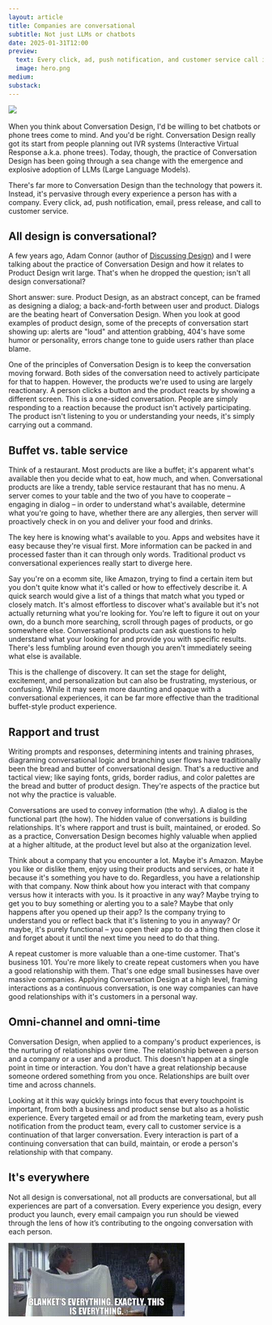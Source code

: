 ```yaml
---
layout: article
title: Companies are conversational
subtitle: Not just LLMs or chatbots
date: 2025-01-31T12:00
preview:
  text: Every click, ad, push notification, and customer service call is part of an intentionally designed conversation.
  image: hero.png
medium: 
substack:
---
```

![](hero.png)

When you think about Conversation Design, I'd be willing to bet chatbots or phone trees come to mind. And you'd be right. Conversation Design really got its start from people planning out IVR systems (Interactive Virtual Response a.k.a. phone trees). Today, though, the practice of Conversation Design has been going through a sea change with the emergence and explosive adoption of LLMs (Large Language Models).

There's far more to Conversation Design than the technology that powers it. Instead, it's pervasive through every experience a person has with a company. Every click, ad, push notification, email, press release, and call to customer service.

## All design is conversational?
A few years ago, Adam Connor (author of [Discussing Design](https://bookshop.org/p/books/discussing-design-improving-communication-and-collaboration-through-critique-adam-connor/8126855)) and I were talking about the practice of Conversation Design and how it relates to Product Design writ large. That's when he dropped the question; isn't all design conversational?

Short answer: sure. Product Design, as an abstract concept, can be framed as designing a dialog; a back-and-forth between user and product. Dialogs are the beating heart of Conversation Design. When you look at good examples of product design, some of the precepts of conversation start showing up: alerts are "loud" and attention grabbing, 404's have some humor or personality, errors change tone to guide users rather than place blame.

One of the principles of Conversation Design is to keep the conversation moving forward. Both sides of the conversation need to actively participate for that to happen. However, the products we're used to using are largely reactionary. A person clicks a button and the product reacts by showing a different screen. This is a one-sided conversation. People are simply responding to a reaction because the product isn't actively participating. The product isn't listening to you or understanding your needs, it's simply carrying out a command.

## Buffet vs. table service
Think of a restaurant. Most products are like a buffet; it's apparent what's available then you decide what to eat, how much, and when. Conversational products are like a trendy, table service restaurant that has no menu. A server comes to your table and the two of you have to cooperate – engaging in dialog – in order to understand what's available, determine what you're going to have, whether there are any allergies, then server will proactively check in on you and deliver your food and drinks.

The key here is knowing what's available to you. Apps and websites have it easy because they're visual first. More information can be packed in and processed faster than it can through only words. Traditional product vs conversational experiences really start to diverge here. 

Say you're on a ecomm site, like Amazon, trying to find a certain item but you don't quite know what it's called or how to effectively describe it. A quick search would give a list of a things that match what you typed or closely match. It's almost effortless to discover what's available but it's not actually returning what you're looking for. You're left to figure it out on your own, do a bunch more searching, scroll through pages of products, or go somewhere else. Conversational products can ask questions to help understand what your looking for and provide you with specific results. There's less fumbling around even though you aren't immediately seeing what else is available.

This is the challenge of discovery. It can set the stage for delight, excitement, and personalization but can also be frustrating, mysterious, or confusing. While it may seem more daunting and opaque with a conversational experiences, it can be far more effective than the traditional buffet-style product experience.

## Rapport and trust
Writing prompts and responses, determining intents and training phrases, diagraming conversational logic and branching user flows have traditionally been the bread and butter of conversational design. That's a reductive and tactical view; like saying fonts, grids, border radius, and color palettes are the bread and butter of product design. They're aspects of the practice but not why the practice is valuable.

Conversations are used to convey information (the why). A dialog is the functional part (the how). The hidden value of conversations is building relationships. It's where rapport and trust is built, maintained, or eroded. So as a practice, Conversation Design becomes highly valuable when applied at a higher altitude, at the product level but also at the organization level.

Think about a company that you encounter a lot. Maybe it's Amazon. Maybe you like or dislike them, enjoy using their products and services, or hate it because it's something you have to do. Regardless, you have a relationship with that company. Now think about how you interact with that company versus how it interacts with you. Is it proactive in any way? Maybe trying to get you to buy something or alerting you to a sale? Maybe that only happens after you opened up their app? Is the company trying to understand you or reflect back that it's listening to you in anyway? Or maybe, it's purely functional – you open their app to do a thing then close it and forget about it until the next time you need to do that thing.

A repeat customer is more valuable than a one-time customer. That's business 101. You're more likely to create repeat customers when you have a good relationship with them. That's one edge small businesses have over massive companies. Applying Conversation Design at a high level, framing interactions as a continuous conversation, is one way companies can have good relationships with it's customers in a personal way.

## Omni-channel and omni-time
Conversation Design, when applied to a company's product experiences, is the nurturing of relationships over time. The relationship between a person and a company or a user and a product. This doesn't happen at a single point in time or interaction. You don't have a great relationship because someone ordered something from you once. Relationships are built over time and across channels.

Looking at it this way quickly brings into focus that every touchpoint is important, from both a business and product sense but also as a holistic experience. Every targeted email or ad from the marketing team, every push notification from the product team, every call to customer service is a continuation of that larger conversation. Every interaction is part of a continuing conversation that can build, maintain, or erode a person's relationship with that company.

## It's everywhere
Not all design is conversational, not all products are conversational, but all experiences are part of a conversation. Every experience you design, every product you launch, every email campaign you run should be viewed through the lens of how it’s contributing to the ongoing conversation with each person.

![I ❤ Huckabees](images.jpg)